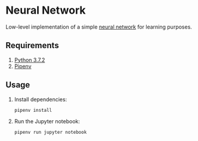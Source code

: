 # Neural Network

Low-level implementation of a simple [neural network](https://en.wikipedia.org/wiki/Artificial_neural_network) for learning purposes.

## Requirements

1. [Python 3.7.2](https://www.python.org/)
2. [Pipenv](https://pipenv.readthedocs.io)

## Usage

1. Install dependencies:

   ```
   pipenv install
   ```

2. Run the Jupyter notebook:

   ```
   pipenv run jupyter notebook
   ```
